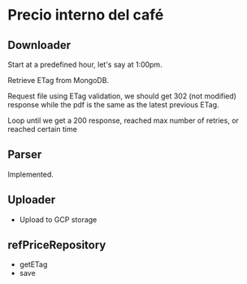 # Precio interno del café

## Downloader

Start at a predefined hour, let's say at 1:00pm.

Retrieve ETag from MongoDB.

Request file using ETag validation, we should get 302 (not modified) response while the pdf is the same as the latest previous ETag.

Loop until we get a 200 response, reached max number of retries, or reached certain time

## Parser

Implemented.

## Uploader

- Upload to GCP storage

## refPriceRepository

- getETag
- save
